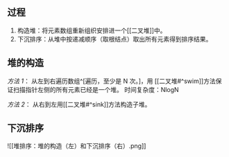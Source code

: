 ## 过程
1. 构造堆：将元素数组重新组织安排进一个[[二叉堆]]中。
2. 下沉排序：从堆中按递减顺序（取根结点）取出所有元素得到排序结果。

## 堆的构造
*方法 1*：
从左到右遍历数组^[遍历，至少是 N 次。]，用 [[二叉堆#^swim]]方法保证扫描指针左侧的所有元素已经是一个堆。
时间复杂度：NlogN

*方法 2*：
从右到左用[[二叉堆#^sink]]方法构造子堆。

## 下沉排序


![[堆排序：堆的构造（左）和下沉排序（右）.png]]